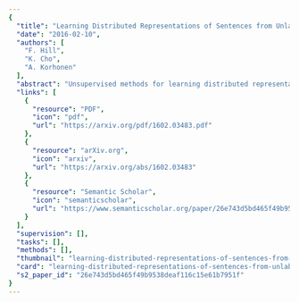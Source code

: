 ```yaml
---
{
  "title": "Learning Distributed Representations of Sentences from Unlabelled Data",
  "date": "2016-02-10",
  "authors": [
    "F. Hill",
    "K. Cho",
    "A. Korhonen"
  ],
  "abstract": "Unsupervised methods for learning distributed representations of words are ubiquitous in today's NLP research, but far less is known about the best ways to learn distributed phrase or sentence representations from unlabelled data. This paper is a systematic comparison of models that learn such representations. We find that the optimal approach depends critically on the intended application. Deeper, more complex models are preferable for representations to be used in supervised systems, but shallow log-linear models work best for building representation spaces that can be decoded with simple spatial distance metrics. We also propose two new unsupervised representation-learning objectives designed to optimise the trade-off between training time, domain portability and performance.",
  "links": [
    {
      "resource": "PDF",
      "icon": "pdf",
      "url": "https://arxiv.org/pdf/1602.03483.pdf"
    },
    {
      "resource": "arXiv.org",
      "icon": "arxiv",
      "url": "https://arxiv.org/abs/1602.03483"
    },
    {
      "resource": "Semantic Scholar",
      "icon": "semanticscholar",
      "url": "https://www.semanticscholar.org/paper/26e743d5bd465f49b9538deaf116c15e61b7951f"
    }
  ],
  "supervision": [],
  "tasks": [],
  "methods": [],
  "thumbnail": "learning-distributed-representations-of-sentences-from-unlabelled-data-thumb.jpg",
  "card": "learning-distributed-representations-of-sentences-from-unlabelled-data-card.jpg",
  "s2_paper_id": "26e743d5bd465f49b9538deaf116c15e61b7951f"
}
---
```


